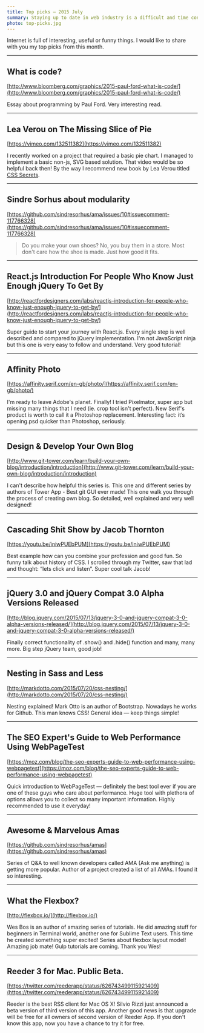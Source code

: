 ```yaml
---
title: Top picks — 2015 July
summary: Staying up to date in web industry is a difficult and time consuming task. I would like to share with you my top finds from the past month.
photo: top-picks.jpg
---
```


Internet is full of interesting, useful or funny things. I would like to share with you my top picks from this month.

- - -

## What is code?

[http://www.bloomberg.com/graphics/2015-paul-ford-what-is-code/](http://www.bloomberg.com/graphics/2015-paul-ford-what-is-code/)

Essay about programming by Paul Ford. Very interesting read.

- - -

## Lea Verou on The Missing Slice of Pie

[https://vimeo.com/132511382](https://vimeo.com/132511382)

I recently worked on a project that required a basic pie chart. I managed to implement a basic non-js, SVG based solution. That video would be so helpful back then! By the way I recommend new book by Lea Verou titled [CSS Secrets](http://shop.oreilly.com/product/0636920031123.do).

- - -

## Sindre Sorhus about modularity

[https://github.com/sindresorhus/ama/issues/10#issuecomment-117766328](https://github.com/sindresorhus/ama/issues/10#issuecomment-117766328)

> Do you make your own shoes? No, you buy them in a store. Most don't care how the shoe is made. Just how good it fits.

- - -

## React.js Introduction For People Who Know Just Enough jQuery To Get By

[http://reactfordesigners.com/labs/reactjs-introduction-for-people-who-know-just-enough-jquery-to-get-by/](http://reactfordesigners.com/labs/reactjs-introduction-for-people-who-know-just-enough-jquery-to-get-by/)

Super guide to start your journey with React.js. Every single step is well described and compared to jQuery implementation. I'm not JavaScript ninja but this one is very easy to follow and understand. Very good tutorial!

- - -

## Affinity Photo

[https://affinity.serif.com/en-gb/photo/](https://affinity.serif.com/en-gb/photo/)

I'm ready to leave Adobe's planet. Finally! I tried Pixelmator, super app but missing many things that I need (ie. crop tool isn't perfect). New Serif's product is worth to call it a Photoshop replacement. Interesting fact: it’s opening.psd quicker than Photoshop, seriously.

- - -

## Design & Develop Your Own Blog

[http://www.git-tower.com/learn/build-your-own-blog/introduction/introduction](http://www.git-tower.com/learn/build-your-own-blog/introduction/introduction)

I can't describe how helpful this series is. This one and different series by authors of Tower App - Best git GUI ever made! This one walk you through the process of creating own blog. So detailed, well explained and very well designed!

- - -

## Cascading Shit Show by Jacob Thornton

[https://youtu.be/iniwPUEbPUM](https://youtu.be/iniwPUEbPUM)

Best example how can you combine your profession and good fun. So funny talk about history of CSS. I scrolled through my Twitter, saw that lad and thought: “lets click and listen”. Super cool talk Jacob!

- - -

## jQuery 3.0 and jQuery Compat 3.0 Alpha Versions Released

[http://blog.jquery.com/2015/07/13/jquery-3-0-and-jquery-compat-3-0-alpha-versions-released/](http://blog.jquery.com/2015/07/13/jquery-3-0-and-jquery-compat-3-0-alpha-versions-released/)

Finally correct functionality of .show() and .hide() function and many, many more. Big step jQuery team, good job!

- - -

## Nesting in Sass and Less

[http://markdotto.com/2015/07/20/css-nesting/](http://markdotto.com/2015/07/20/css-nesting/)

Nesting explained! Mark Otto is an author of Bootstrap. Nowadays he works for Github. This man knows CSS! General idea — keep things simple!

- - -

## The SEO Expert's Guide to Web Performance Using WebPageTest

[https://moz.com/blog/the-seo-experts-guide-to-web-performance-using-webpagetest](https://moz.com/blog/the-seo-experts-guide-to-web-performance-using-webpagetest)

Quick introduction to WebPageTest — definitely the best tool ever if you are one of these guys who care about performance. Huge tool with plethora of options allows you to collect so many important information. Highly recommended to use it everyday!

- - -

## Awesome & Marvelous Amas

[https://github.com/sindresorhus/amas](https://github.com/sindresorhus/amas)

Series of Q&A to well known developers called AMA (Ask me anything) is getting more popular. Author of a project created a list of all AMAs. I found it so interesting.

- - -

## What the Flexbox?

[http://flexbox.io/](http://flexbox.io/)

Wes Bos is an author of amazing series of tutorials. He did amazing stuff for beginners in Terminal world, another one for Sublime Text users. This time he created something super excited! Series about flexbox layout model! Amazing job mate! Gulp tutorials are coming. Thank you Wes!

 - - -

## Reeder 3 for Mac. Public Beta.

[https://twitter.com/reederapp/status/626743499115921409](https://twitter.com/reederapp/status/626743499115921409)

Reeder is the best RSS client for Mac OS X! Silvio Rizzi just announced a beta version of third version of this app. Another good news is that upgrade will be free for all owners of second version of Reeder App. If you don't know this app, now you have a chance to try it for free.
